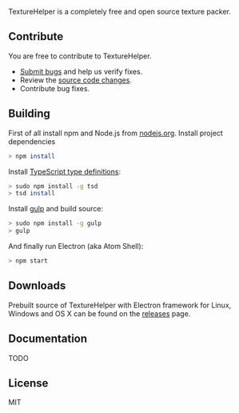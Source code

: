 TextureHelper is a completely free and open source texture packer. 

## Contribute

You are free to contribute to TextureHelper.

* [Submit bugs](https://github.com/nuevogaming/texture-helper/issues) and help us verify fixes.
* Review the [source code changes](https://github.com/nuevogaming/texture-helper/pulls).
* Contribute bug fixes.

## Building

First of all install npm and Node.js from [nodejs.org](https://nodejs.org).
Install project dependencies

```bash
> npm install
```

Install [TypeScript type definitions](http://definitelytyped.org):

```bash
> sudo npm install -g tsd
> tsd install
```

Install [gulp](http://gulpjs.com) and build source:

```bash
> sudo npm install -g gulp
> gulp
```

And finally run Electron (aka Atom Shell):

```bash
> npm start
```

## Downloads

Prebuilt source of TextureHelper with Electron framework for Linux, Windows and OS X can
be found on the [releases](https://github.com/nuevogaming/texture-helper/releases) page.

## Documentation

TODO

## License

MIT


